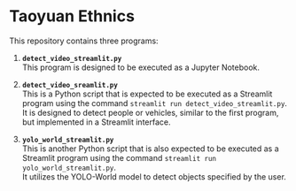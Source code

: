 # Taoyuan Ethnics

This repository contains three programs:

1. **`detect_video_streamlit.py`**  
    This program is designed to be executed as a Jupyter Notebook.

2. **`detect_video_sreamlit.py`**  
This is a Python script that is expected to be executed as a Streamlit program using the command `streamlit run detect_video_streamlit.py`.  
It is designed to detect people or vehicles, similar to the first program, but implemented in a Streamlit interface.

3. **`yolo_world_streamlit.py`**  
This is another Python script that is also expected to be executed as a Streamlit program using the command `streamlit run yolo_world_streamlit.py`.  
It utilizes the YOLO-World model to detect objects specified by the user.